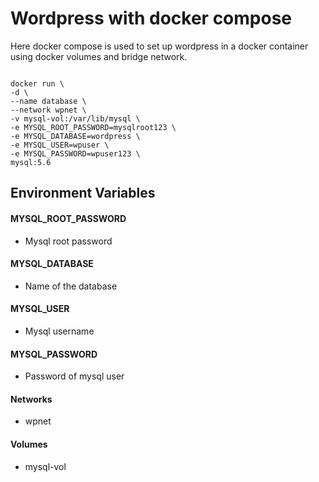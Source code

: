 # Wordpress with docker compose

Here docker compose is used to set up wordpress in a docker container using docker volumes and bridge network.

```Eg: docker network create --driver bridge wpnet  

docker run \
-d \
--name database \
--network wpnet \
-v mysql-vol:/var/lib/mysql \
-e MYSQL_ROOT_PASSWORD=mysqlroot123 \
-e MYSQL_DATABASE=wordpress \
-e MYSQL_USER=wpuser \
-e MYSQL_PASSWORD=wpuser123 \
mysql:5.6
```
## Environment Variables

#### MYSQL_ROOT_PASSWORD
 * Mysql root password  
#### MYSQL_DATABASE
 * Name of the database  
#### MYSQL_USER
 * Mysql username  
#### MYSQL_PASSWORD
 * Password of mysql user  

#### Networks
 * wpnet

#### Volumes
 * mysql-vol

